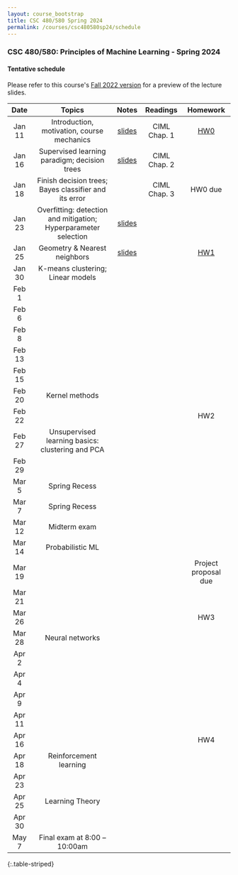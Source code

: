 ```yaml
---
layout: course_bootstrap
title: CSC 480/580 Spring 2024
permalink: /courses/csc480580sp24/schedule
---
```


<!--
<style>
    table {
        width: 100%;
    }
</style>
-->

### CSC 480/580: Principles of Machine Learning - Spring 2024

#### Tentative schedule

Please refer to this course's [Fall 2022 version](https://zcc1307.github.io/courses/csc580fa22/schedule.html) for a preview of the lecture slides. 

|  Date  | Topics |            Notes            | Readings  |       Homework       |
|:------:|:------------:|:---------------------------:|:---:|:--------------------:|
| Jan 11 | Introduction, motivation, course mechanics | [slides](24_lec0_final.pdf) | CIML Chap. 1 |    [HW0](hw0.pdf)     |
| Jan 16 | Supervised learning paradigm; decision trees |  [slides](24_lec1_final.pdf)                           | CIML Chap. 2 |                      |
| Jan 18 | Finish decision trees; Bayes classifier and its error |                             | CIML Chap. 3 |       HW0 due        |
| Jan 23 | Overfitting: detection and mitigation; Hyperparameter selection |        [slides](24_lec2_final.pdf)                     |  |                   |
| Jan 25 | Geometry & Nearest neighbors |          [slides](24_lec3_final.pdf)                   |  |         [HW1](hw1.pdf)             |
| Jan 30 | K-means clustering; Linear models  |                             |  |                      |
| Feb 1  |   |                             |  |                      |
| Feb 6  |   |                             |  |                      |
| Feb 8  |   |                             |  |                      |
| Feb 13 |   |                             |  |                      |
| Feb 15 |   |                             |  |                      |
| Feb 20 | Kernel methods  |                             |  |                      |
| Feb 22 |   |                             |  |         HW2          |
| Feb 27 | Unsupervised learning basics: clustering and PCA  |                             |  |                      |
| Feb 29 |   |                             |  |                      |
| Mar 5  | Spring Recess |                             |  |                      |
| Mar 7  | Spring Recess |                             |  |                      |
| Mar 12 | Midterm exam |                             |  |                      |
| Mar 14 | Probabilistic ML  |                             |  |                      |
| Mar 19 |   |                             |  | Project proposal due |
| Mar 21 |   |                             |  |                      |
| Mar 26 |   |                             |  |         HW3          |
| Mar 28 | Neural networks  |                             |  |                      |
| Apr 2  |   |                             |  |                      |
| Apr 4  |   |                             |  |                      |
| Apr 9  |   |                             |  |                      |
| Apr 11 |   |                             |  |                      |
| Apr 16 |   |                             |  |         HW4          |
| Apr 18 | Reinforcement learning |                             |  |                      |
| Apr 23 |   |                             |  |                      |
| Apr 25 | Learning Theory |                             |  |                      |
| Apr 30 |   |                             |  |                      |
| May 7 | Final exam at 8:00 – 10:00am |                             |  |                      |
{:.table-striped}



